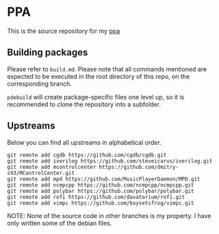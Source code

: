 # PPA

This is the source repository for my [ppa](https://launchpad.net/~cppiber/+archive/ubuntu/ppa)

## Building packages

Please refer to `build.md`. Please note that all commands mentioned are expected to be executed in the root directory of this repo, on the corresponding branch.

`pdebuild` will create package-specific files one level up, so it is recommended to clone the repository into a subfolder.

## Upstreams

Below you can find all upstreams in alphabetical order.

```
git remote add cgdb https://github.com/cgdb/cgdb.git
git remote add iverilog https://github.com/steveicarus/iverilog.git
git remote add mcontrolcenter https://github.com/dmitry-s93/MControlCenter.git
git remote add mpd https://github.com/MusicPlayerDaemon/MPD.git
git remote add ncmpcpp https://github.com/ncmpcpp/ncmpcpp.git
git remote add polybar https://github.com/polybar/polybar.git
git remote add rofi https://github.com/davatorium/rofi.git
git remote add vimpc https://github.com/boysetsfrog/vimpc.git
```

NOTE: None of the source code in other branches is my property. I have only written some of the debian files.

